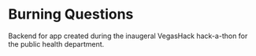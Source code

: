 Burning Questions
===
Backend for app created during the inaugeral VegasHack hack-a-thon for the public health department.

